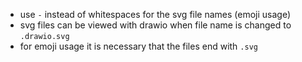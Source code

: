 - use `-` instead of whitespaces for the svg file names (emoji usage)
- svg files can be viewed with drawio when file name is changed to `.drawio.svg`
- for emoji usage it is necessary that the files end with `.svg`
